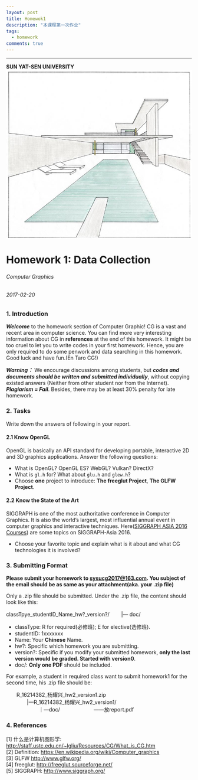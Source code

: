 ```yaml
---
layout: post
title: Homewok1
description: "本课程第一次作业"
tags:
  - homework
comments: true
---
```


_ _ _
**SUN YAT-SEN UNIVERSITY**
<img src="/images/cover.jpg" style="text-align: center;clear: both;display: block;margin: auto;">

# Homework 1: Data Collection
###### Computer Graphics
###### 2017-02-20

### 1. Introduction
***Welcome*** to the homework section of Computer Graphic! CG is a vast and recent area in computer science. You can find more very interesting information about CG in **references** at the end of this homework. It might be too cruel to let you to write codes in your first homework. Hence, you are only required to do some penwork and data searching in this homework. Good luck and have fun.(En Taro CG!)

***Warning：*** We encourage discussions among students, but ***codes and documents should be written and submitted individually***, without copying existed answers (Neither from other student nor from the Internet). ***Plagiarism = Fail***. Besides, there may be at least 30% penalty for late homework.

### 2. Tasks

Write down the answers of following in your report.
#### 2.1 Know OpenGL

OpenGL is basically an API standard for developing portable, interactive 2D and 3D graphics applications.  Answer the following questions:
- What is OpenGL? OpenGL ES? WebGL? Vulkan? DirectX?
- What is `gl.h` for? What about `glu.h` and `glew.h`?
- Choose **one** project to introduce: **The freeglut Project**, **The GLFW Project**.

#### 2.2 Know the State of the Art
SIGGRAPH is one of the most authoritative conference in Computer Graphics. It is also the world’s largest, most influential annual event in computer graphics and interactive techniques. Here([SIGGRAPH ASIA 2016 Courses](http://www.siggraph.org/sites/default/files/siggraph-asia-2016-courses-open-access.html)) are some topics on SIGGRAPH-Asia 2016. 
- Choose your favorite topic and explain what is it about and what CG technologies it is involved? 


### 3. Submitting Format
**Please submit your homework to sysucg2017@163.com. You subject of the email should be as same as your attachment(aka. your .zip file)**

Only a .zip file should be submitted. Under the .zip file, the content should look like this:

classTpye_studentID_Name_hw?_version?/
　　|— doc/

- classType: R for required(必修班); E for elective(选修班).
- studentID: 1xxxxxxx
- Name: Your **Chinese** Name.
- hw?: Specific which homework you are submitting.
- version?: Specific if you modify your submitted homework, **only the last version would be graded. Started with version0**.
- doc/: **Only one PDF** should be included.

For example, a student in required class want to submit homework1 for the second time, his .zip file should be:

　　R\_16214382\_杨耀兴\_hw2\_version1.zip  
  　　　　|—R\_16214382\_杨耀兴\_hw2_version1/  
  　　　　  　　｜—doc/  　　　　  　　——放report.pdf  


### 4. References
[1] 什么是计算机图形学: http://staff.ustc.edu.cn/~lgliu/Resources/CG/What_is_CG.htm  
[2] Definition: https://en.wikipedia.org/wiki/Computer_graphics  
[3] GLFW http://www.glfw.org/  
[4] freeglut: http://freeglut.sourceforge.net/  
[5] SIGGRAPH: http://www.siggraph.org/  


